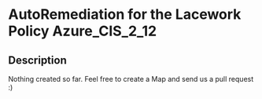 # AutoRemediation for the Lacework Policy Azure_CIS_2_12

## Description
Nothing created so far. Feel free to create a Map and send us a pull request :)
